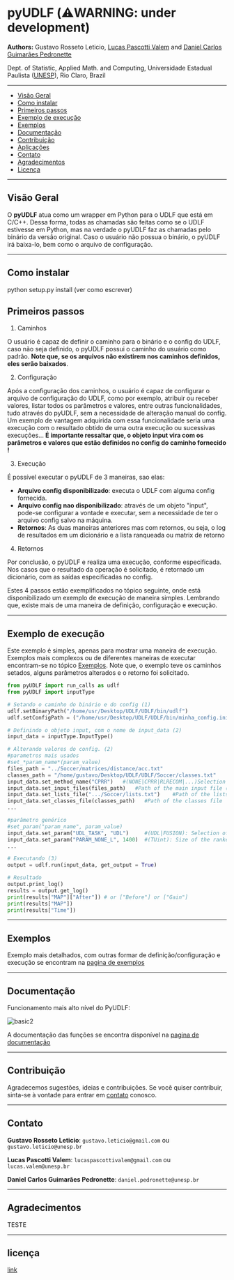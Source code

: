 # pyUDLF (⚠️WARNING: under development)

**Authors:** Gustavo Rosseto Leticio, [Lucas Pascotti Valem](http://www.lucasvalem.com) and [Daniel Carlos Guimarães Pedronette](http://www.ic.unicamp.br/~dcarlos/)

Dept. of Statistic, Applied Math. and Computing, Universidade Estadual Paulista ([UNESP](http://www.rc.unesp.br/)), Rio Claro, Brazil

----------------------
* [Visão Geral](#visão-geral)
* [Como instalar](#como-instalar)
* [Primeiros passos](#primeiros-passos)
* [Exemplo de execução](#exemplo-de-execução)
* [Exemplos](#exemplos)
* [Documentação](#documentação)
* [Contribuição](#contribuição)
* [Aplicações](#Aplicações)
* [Contato](#contato)
* [Agradecimentos](#agradecimentos)
* [Licença](#Licença)
----------------------
## Visão Geral
O <strong>pyUDLF</strong> atua como um wrapper em Python para o UDLF que está em C/C++.
Dessa forma, todas as chamadas são feitas como se o UDLF estivesse em Python, mas na verdade o pyUDLF faz as chamadas pelo binário da versão original. Caso o usuário não possua o binário, o pyUDLF irá baixa-lo, bem como o arquivo de configuração.

----------------------
## Como instalar
python setup.py install (ver como escrever)

## Primeiros passos
1) Caminhos

O usuário é capaz de definir o caminho para o binário e o config do UDLF, caso não seja definido, o pyUDLF possui o caminho do usuário como padrão. **Note que, se os arquivos não existirem nos caminhos definidos, eles serão baixados**.

2) Configuração

Após a configuração dos caminhos, o usuário é capaz de configurar o arquivo de configuração do UDLF, como por exemplo, atribuir ou receber valores, listar todos os parâmetros e valores, entre outras funcionalidades, tudo através do pyUDLF, sem a necessidade de alteração manual do config. Um exemplo de vantagem adquirida com essa funcionalidade seria uma execução com o resultado obtido de uma outra execução ou sucessivas execuções...
**É importante ressaltar que, o objeto input vira com os parâmetros e valores que estão definidos no config do caminho fornecido !** 

3) Execução

É possível executar o pyUDLF de 3 maneiras, sao elas:

+ **Arquivo config disponibilizado**: executa o UDLF com alguma config fornecida.
+ **Arquivo config nao disponibilizado**: através de um objeto "input", pode-se configurar a vontade e executar, sem a necessidade de ter o arquivo config salvo na máquina.
+ **Retornos**: As duas maneiras anteriores mas com retornos, ou seja, o log de resultados em um dicionário e a lista ranqueada ou matrix de retorno

4) Retornos

Por conclusão, o pyUDLF e realiza uma execução, conforme especificada.
Nos casos que o resultado da operação é solicitado, é retornado um dicionário, com as saídas especificadas no config.


Estes 4 passos estão exemplificados no tópico seguinte, onde está disponibilizado um exemplo de execução de maneira simples. Lembrando que, existe mais de uma maneira de definição, configuração e execução.

----------------------
## Exemplo de execução

Este exemplo é simples, apenas para mostrar uma maneira de execução. Exemplos mais complexos ou de diferentes maneiras de executar encontram-se no tópico [Exemplos](#exemplos).
Note que, o exemplo teve os caminhos setados, alguns parâmetros alterados e o retorno foi solicitado.

```python
from pyUDLF import run_calls as udlf
from pyUDLF import inputType

# Setando o caminho do binário e do config (1)
udlf.setBinaryPath("/home/usr/Desktop/UDLF/UDLF/bin/udlf")
udlf.setConfigPath = ("/home/usr/Desktop/UDLF/UDLF/bin/minha_config.ini")

# Definindo o objeto input, com o nome de input_data (2)
input_data = inputType.InputType()

# Alterando valores do config. (2)
#parametros mais usados
#set_*param_name*(param_value)
files_path = "../Soccer/matrices/distance/acc.txt"
classes_path = "/home/gustavo/Desktop/UDLF/UDLF/Soccer/classes.txt"
input_data.set_method_name("CPRR")   #(NONE|CPRR|RLRECOM|...)Selection of method to be executed
input_data.set_input_files(files_path)   #Path of the main input file (matrix/ranked lists) for UDL tasks
input_data.set_lists_file(".../Soccer/lists.txt")    #Path of the lists file
input_data.set_classes_file(classes_path)   #Path of the classes file
...

#parâmetro genérico
#set_param("param_name", param_value) 
input_data.set_param("UDL_TASK", "UDL")     #(UDL|FUSION): Selection of task to be executed
input_data.set_param("PARAM_NONE_L", 1400)  #(TUint): Size of the ranked list (must be lesser than SIZE_DATASET)
...

# Executando (3)
output = udlf.run(input_data, get_output = True)

# Resultado
output.print_log()
results = output.get_log()
print(results["MAP"]["After"]) # or ["Before"] or ["Gain"]
print(results["MAP"])
print(results["Time"])

```

----------------------
## Exemplos
Exemplo mais detalhados, com outras formar de definição/configuração e execução se encontram na [pagina de exemplos](https://github.com/UDLF/pyUDLF/wiki/Examples)

----------------------
## Documentação

Funcionamento mais alto nível do PyUDLF:

![basic2](https://user-images.githubusercontent.com/69856485/161096018-417ba18b-b8a2-40df-b5c5-bf16c076edb8.png)

A documentação das funções se encontra disponível na [pagina de documentação](https://github.com/UDLF/pyUDLF/wiki/Documentation)

----------------------
## Contribuição
Agradecemos sugestões, ideias e contribuições.
Se você quiser contribuir, sinta-se à vontade para entrar em [contato](#contato) conosco.

----------------------
## Contato
**Gustavo Rosseto Leticio**: `gustavo.leticio@gmail.com` ou `gustavo.leticio@unesp.br`

**Lucas Pascotti Valem**: `lucaspascottivalem@gmail.com` ou `lucas.valem@unesp.br`

**Daniel Carlos Guimarães Pedronette**: `daniel.pedronette@unesp.br`

----------------------
## Agradecimentos
TESTE

----------------------
## licença
[link](https://github.com/UDLF/pyUDLF/blob/main/LICENSE)
